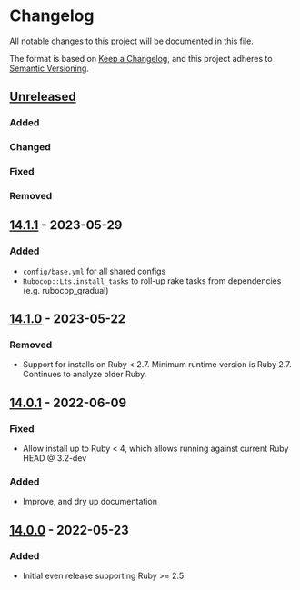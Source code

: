 # Changelog
All notable changes to this project will be documented in this file.

The format is based on [Keep a Changelog](https://keepachangelog.com/en/1.0.0/),
and this project adheres to [Semantic Versioning](https://semver.org/spec/v2.0.0.html).

## [Unreleased]
### Added
### Changed
### Fixed
### Removed

## [14.1.1] - 2023-05-29
### Added
- `config/base.yml` for all shared configs
- `Rubocop::Lts.install_tasks` to roll-up rake tasks from dependencies (e.g. rubocop_gradual)

## [14.1.0] - 2023-05-22
### Removed
- Support for installs on Ruby < 2.7. Minimum runtime version is Ruby 2.7.  Continues to analyze older Ruby.

## [14.0.1] - 2022-06-09
### Fixed
- Allow install up to Ruby < 4, which allows running against current Ruby HEAD @ 3.2-dev
### Added
- Improve, and dry up documentation

## [14.0.0] - 2022-05-23
### Added
- Initial even release supporting Ruby >= 2.5

[Unreleased]: https://github.com/rubocop-lts/rubocop-lts/compare/v14.1.1...HEAD
[14.1.1]: https://github.com/rubocop-lts/rubocop-lts/compare/v14.1.0...v14.1.1
[14.1.0]: https://github.com/rubocop-lts/rubocop-lts/compare/v14.0.1...v14.1.0
[14.0.1]: https://github.com/rubocop-lts/rubocop-lts/compare/v14.0.0...v14.0.1
[14.0.0]: https://gitlab.com/rubocop-lts/rubocop-lts/-/tags/v14.0.0
